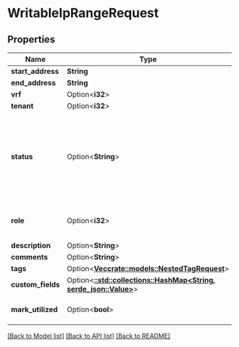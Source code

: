 # WritableIpRangeRequest

## Properties

Name | Type | Description | Notes
------------ | ------------- | ------------- | -------------
**start_address** | **String** |  | 
**end_address** | **String** |  | 
**vrf** | Option<**i32**> |  | [optional]
**tenant** | Option<**i32**> |  | [optional]
**status** | Option<**String**> | Operational status of this range  * `active` - Active * `reserved` - Reserved * `deprecated` - Deprecated | [optional]
**role** | Option<**i32**> | The primary function of this range | [optional]
**description** | Option<**String**> |  | [optional]
**comments** | Option<**String**> |  | [optional]
**tags** | Option<[**Vec<crate::models::NestedTagRequest>**](NestedTagRequest.md)> |  | [optional]
**custom_fields** | Option<[**::std::collections::HashMap<String, serde_json::Value>**](serde_json::Value.md)> |  | [optional]
**mark_utilized** | Option<**bool**> | Treat as 100% utilized | [optional]

[[Back to Model list]](../README.md#documentation-for-models) [[Back to API list]](../README.md#documentation-for-api-endpoints) [[Back to README]](../README.md)


